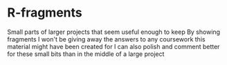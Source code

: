 # R-fragments
Small parts of larger projects that seem useful enough to keep
By showing fragments I won't be giving away the answers to any coursework this material might have been created for
I can also polish and comment better for these small bits than in the middle of a large project
